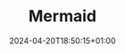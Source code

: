 ---
weight: 999
title: "Mermaid"
description: "Saiba tudo sobre a implementação do Mermaid"
icon: "article"
date: "2024-04-20T18:50:15+01:00"
lastmod: "2024-04-20T18:50:15+01:00"
draft: false
toc: true
---